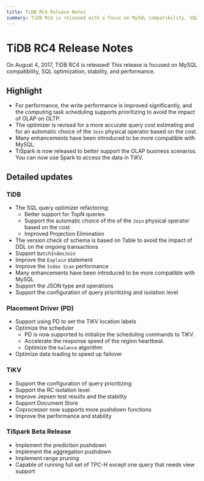 ```yaml
---
title: TiDB RC4 Release Notes
summary: TiDB RC4 is released with a focus on MySQL compatibility, SQL optimization, stability, and performance. Highlights include improved write performance, better query cost estimating, and support for TiSpark to access data in TiKV. Detailed updates include refactoring of the SQL query optimizer, support for JSON type and operations, and optimization of the scheduler in Placement Driver. TiKV now supports RC isolation level, Document Store, and more pushdown functions in Coprocessor. TiSpark beta release includes prediction pushdown, aggregation pushdown, and range pruning, capable of running a full set of TPC-H queries.
---
```


# TiDB RC4 Release Notes

On August 4, 2017, TiDB RC4 is released! This release is focused on MySQL compatibility, SQL optimization, stability, and performance.

## Highlight

+ For performance, the write performance is improved significantly, and the computing task scheduling supports prioritizing to avoid the impact of OLAP on OLTP.
+ The optimizer is revised for a more accurate query cost estimating and for an automatic choice of the `Join` physical operator based on the cost.
+ Many enhancements have been introduced to be more compatible with MySQL.
+ TiSpark is now released to better support the OLAP business scenarios. You can now use Spark to access the data in TiKV.

## Detailed updates

### TiDB

+ The SQL query optimizer refactoring:
    - Better support for TopN queries
    - Support the automatic choice of the of the `Join` physical operator based on the cost
    - Improved Projection Elimination
+ The version check of schema is based on Table to avoid the impact of DDL on the ongoing transactions
+ Support `BatchIndexJoin`
+ Improve the `Explain` statement
+ Improve the `Index Scan` performance
+ Many enhancements have been introduced to be more compatible with MySQL
+ Support the JSON type and operations
+ Support the configuration of query prioritizing and isolation level

### Placement Driver (PD)

+ Support using PD to set the TiKV location labels
+ Optimize the scheduler
    - PD is now supported to initialize the scheduling commands to TiKV.
    - Accelerate the response speed of the region heartbeat.
    - Optimize the `balance` algorithm
+ Optimize data loading to speed up failover

### TiKV

+ Support the configuration of query prioritizing
+ Support the RC isolation level
+ Improve Jepsen test results and the stability
+ Support Document Store
+ Coprocessor now supports more pushdown functions
+ Improve the performance and stability

### TiSpark Beta Release

+ Implement the prediction pushdown
+ Implement the aggregation pushdown
+ Implement range pruning
+ Capable of running full set of TPC-H except one query that needs view support
